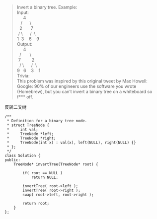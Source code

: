 > Invert a binary tree.
Example:   
Input:   
    &nbsp;&nbsp; &nbsp;&nbsp;4   
    &nbsp;&nbsp;   /&nbsp;&nbsp; &nbsp;&nbsp;  \   
&nbsp; 2   &nbsp;&nbsp;&nbsp; &nbsp; 7   
 &nbsp;/ \ &nbsp;&nbsp;&nbsp;&nbsp;  / &nbsp;\    
1&nbsp;   3&nbsp;&nbsp;&nbsp; 6 &nbsp;&nbsp;  9   
Output:  
     &nbsp;&nbsp; &nbsp;&nbsp;4    
   &nbsp;&nbsp;/  &nbsp;&nbsp; &nbsp;&nbsp;  \    
  &nbsp;7  &nbsp;&nbsp;&nbsp; &nbsp; &nbsp;  2    
&nbsp; / \ &nbsp;&nbsp;&nbsp;&nbsp;  / &nbsp;\    
9 &nbsp;  6 &nbsp;&nbsp;&nbsp;3 &nbsp;&nbsp;   1   
Trivia:    
This problem was inspired by this original tweet by Max Howell:    
Google: 90% of our engineers use the software you wrote (Homebrew), but you can’t invert a binary tree on a whiteboard so f*** off.

反转二叉树
```
/**
 * Definition for a binary tree node.
 * struct TreeNode {
 *     int val;
 *     TreeNode *left;
 *     TreeNode *right;
 *     TreeNode(int x) : val(x), left(NULL), right(NULL) {}
 * };
 */
class Solution {
public:
    TreeNode* invertTree(TreeNode* root) {

        if( root == NULL )
            return NULL;

        invertTree( root->left );
        invertTree( root->right );
        swap( root->left, root->right );

        return root;
    }
};
```
